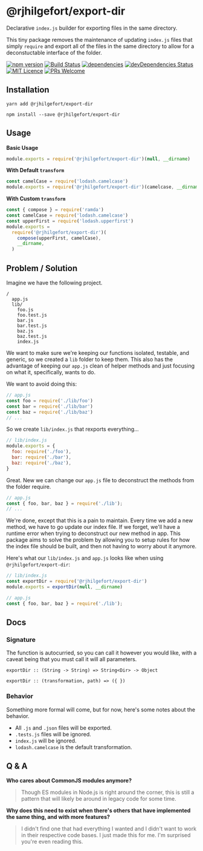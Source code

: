 # @rjhilgefort/export-dir

Declarative `index.js` builder for exporting files in the same directory.

This tiny package removes the maintenance of updating `index.js` files that simply `require` and export all of the files in the same directory to allow for a deconstuctable interface of the folder.

[![npm version](https://badge.fury.io/js/%40rjhilgefort%2Fexport-dir.svg)](https://badge.fury.io/js/%40rjhilgefort%2Fexport-dir)
[![Build Status](https://travis-ci.org/rjhilgefort/export-dir.svg?branch=master)](https://travis-ci.org/rjhilgefort/export-dir)
[![dependencies](https://david-dm.org/rjhilgefort/export-dir.svg)](https://david-dm.org/rjhilgefort/export-dir)
[![devDependencies Status](https://david-dm.org/rjhilgefort/export-dir/dev-status.svg)](https://david-dm.org/rjhilgefort/export-dir?type=dev)
[![MIT Licence](https://badges.frapsoft.com/os/mit/mit.svg?v=103)](https://opensource.org/licenses/mit-license.php)
[![PRs Welcome](https://img.shields.io/badge/PRs-welcome-brightgreen.svg?style=flat)](http://makeapullrequest.com)



## Installation

```
yarn add @rjhilgefort/export-dir
```
```
npm install --save @rjhilgefort/export-dir
```



## Usage

**Basic Usage**

```js
module.exports = require('@rjhilgefort/export-dir')(null, __dirname)
```

**With Default `transform`**

```js
const camelCase = require('lodash.camelcase')
module.exports = require('@rjhilgefort/export-dir')(camelcase, __dirname)
```

**With Custom `transform`**

```js
const { compose } = require('ramda')
const camelCase = require('lodash.camelcase')
const upperFirst = require('lodash.upperfirst')
module.exports =
  require('@rjhilgefort/export-dir')(
    compose(upperFirst, camelCase),
    __dirname,
  )
```



## Problem / Solution

Imagine we have the following project.

```
/
  app.js
  lib/
    foo.js
    foo.test.js
    bar.js
    bar.test.js
    baz.js
    baz.test.js
    index.js
```

We want to make sure we're keeping our functions isolated, testable, and generic, so we created a `lib` folder to keep them. This also has the advantage of keeping our `app.js` clean of helper methods and just focusing on what it, specifically, wants to do.

We want to avoid doing this:

```js
// app.js
const foo = require('./lib/foo')
const bar = require('./lib/bar')
const baz = require('./lib/baz')
// ...
```

So we create `lib/index.js` that rexports everything...

```js
// lib/index.js
module.exports = {
  foo: require('./foo'),
  bar: require('./bar'),
  baz: require('./baz'),
}
```

Great. New we can change our `app.js` file to deconstruct the methods from the folder require.

```js
// app.js
const { foo, bar, baz } = require('./lib');
// ...
```

We're done, except that this is a pain to maintain. Every time we add a new method, we have to go update our index file. If we forget, we'll have a runtime error when trying to deconstruct our new method in app. This package aims to solve the problem by allowing you to setup rules for how the index file should be built, and then not having to worry about it anymore.

Here's what our `lib/index.js` and `app.js` looks like when using `@rjhilgefort/export-dir`:

```js
// lib/index.js
const exportDir = require('@rjhilgefort/export-dir')
module.exports = exportDir(null, __dirname)

// app.js
const { foo, bar, baz } = require('./lib');
```



## Docs

### Signature

The function is autocurried, so you can call it however you would like, with a caveat being that you must call it will all parameters.

`exportDir :: (String -> String) => String<Dir> -> Object`

`exportDir :: (transformation, path) => ({ })`

### Behavior

Something more formal will come, but for now, here's some notes about the behavior.

- All `.js` and `.json` files will be exported.
- `.tests.js` files will be ignored.
- `index.js` will be ignored.
- `lodash.camelcase` is the default transformation.



## Q & A

**Who cares about CommonJS modules anymore?**
> Though ES modules in Node.js is right around the corner, this is still a pattern that will likely be around in legacy code for some time.

**Why does this need to exist when there's others that have implemented the same thing, and with more features?**
> I didn't find one that had everything I wanted and I didn't want to work in their respective code bases. I just made this for me. I'm surprised you're even reading this.
